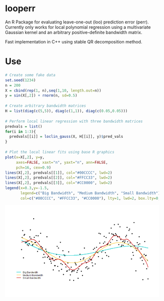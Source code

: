 # looperr
An R Package for evaluating leave-one-out (loo) prediction error (perr).
Currently only works for local polynomial regression using a multivariate
Gaussian kernel and an arbitrary positive-definite bandwidth matrix.

Fast implementation in C++ using stable QR decomposition method.

# Use

```r
# Create some fake data
set.seed(1234)
n = 200
X = cbind(rep(1, n),seq(1,10, length.out=n))
y = sin(X[,2]) + rnorm(n, sd=0.5)

# Create arbitrary bandwidth matrices
H = list(diag(c(5,5)), diag(c(1,1)), diag(c(0.05,0.05)))

# Perform local linear regression with three bandwidth matrices
predvals = list()
for(i in 1:3){
  predvals[[i]] = loclin_gauss(X, H[[i]], y)$pred_vals
}

# Plot the local linear fits using base R graphics
plot(x=X[,2], y=y,
     axes=FALSE, xaxt="n", yaxt="n", ann=FALSE,
     pch=16, cex=0.9)
lines(X[,2], predvals[[1]], col="#00CCCC", lwd=2)
lines(X[,2], predvals[[2]], col="#FFCC33", lwd=2)
lines(X[,2], predvals[[3]], col="#CC0000", lwd=2)
legend(x=0.3,y=-1.5,
       legend=c("Big Bandwidth", "Medium Bandwidth", "Small Bandwidth"),
       col=c("#00CCCC", "#FFCC33", "#CC0000"), lty=1, lwd=2, box.lty=0, bg=NA)
```
![](examples/looperr_example.png)
